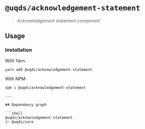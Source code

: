 # `@uqds/acknowledgement-statement`

> Acknowledgement statement component

## Usage

### Installation

With Yarn:

```shell
yarn add @uqds/acknowledgement-statement
```

With NPM:

```shell
npm i @uqds/acknowledgement-statement

---

## Dependency graph

```shell
@uqds/acknowledgement-statement
├─ @uqds/core
```
